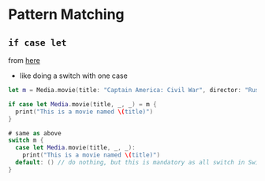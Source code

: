 # Pattern Matching


## `if case let`
from [here](http://alisoftware.github.io/swift/pattern-matching/2016/05/16/pattern-matching-4/)

* like doing a switch with one case

```swift
let m = Media.movie(title: "Captain America: Civil War", director: "Russo Brothers", year: 2016)

if case let Media.movie(title, _, _) = m {
  print("This is a movie named \(title)")
}

# same as above
switch m {
  case let Media.movie(title, _, _):
    print("This is a movie named \(title)")
  default: () // do nothing, but this is mandatory as all switch in Swift must be exhaustive
}
```
